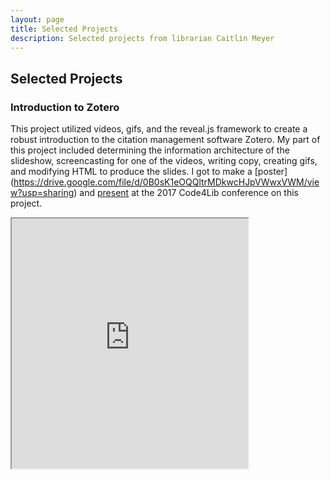 ```yaml
---
layout: page
title: Selected Projects
description: Selected projects from librarian Caitlin Meyer
---
```


## Selected Projects

### Introduction to Zotero

This project utilized videos, gifs, and the reveal.js framework to create a robust introduction to the citation management software Zotero. My part of this project included determining the information architecture of the slideshow, screencasting for one of the videos, writing copy, creating gifs, and modifying HTML to produce the slides. I got to make a [poster]  (https://drive.google.com/file/d/0B0sK1eOQQltrMDkwcHJpVWwxVWM/view?usp=sharing) and [present](http://2017.code4lib.org/posters/Reimagining-the-slideshow-using-revealjs-to-create-Choose-Your-Own-Adventure-library-tutorials) at the 2017 Code4Lib conference on this project.

<iframe src="https://uclalibrary.github.io/research-tips/embeds/zotero/" width="75%" height="400px"></iframe>
